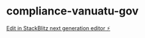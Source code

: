 # compliance-vanuatu-gov

[Edit in StackBlitz next generation editor ⚡️](https://stackblitz.com/~/github.com/Alfnitacoder/compliance-vanuatu-gov)